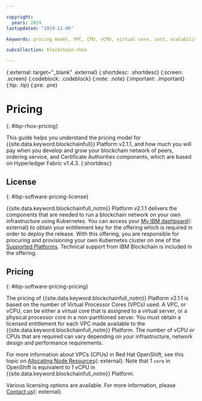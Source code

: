 ```yaml
---

copyright:
  years: 2019
lastupdated: "2019-11-06"

keywords: pricing model, VPC, CPU, vCPU, virtual core, cost, scalability, estimation, optimize your cost

subcollection: blockchain-rhos

---
```


{:external: target="_blank" .external}
{:shortdesc: .shortdesc}
{:screen: .screen}
{:codeblock: .codeblock}
{:note: .note}
{:important: .important}
{:tip: .tip}
{:pre: .pre}

# Pricing
{: #ibp-rhos-pricing}

This guide helps you understand the pricing model for {{site.data.keyword.blockchainfull}} Platform v2.1.1, and how much you will pay when you develop and grow your blockchain network of peers, ordering service, and Certificate Authorities components, which are based on Hyperledger Fabric v1.4.3.
{:shortdesc}

## License
{: #ibp-software-pricing-license}

{{site.data.keyword.blockchainfull_notm}} Platform v2.1.1 delivers the components that are needed to run a blockchain network on your own infrastructure using Kubernetes. You can access your [My IBM dashboard](https://myibm.ibm.com/dashboard/){: external} to obtain your entitlement key for the offering which is required in order to deploy the release. With this offering, you are responsible for procuring and provisioning your own Kubernetes cluster on one of the [Supported Platforms](/docs/services/blockchain-rhos?topic=blockchain-rhos-console-ocp-about#console-ocp-about-prerequisites). Technical support from IBM Blockchain is included in the offering.

## Pricing
{: #ibp-software-pricing-pricing}

The pricing of {{site.data.keyword.blockchainfull_notm}} Platform v2.1.1 is based on the number of Virtual Processor Cores (VPCs) used. A VPC, or vCPU, can be either a virtual core that is assigned to a virtual server, or a physical processor core in a non-partitioned server. You must obtain a licensed entitlement for each VPC made available to the {{site.data.keyword.blockchainfull_notm}} Platform. The number of vCPU or CPUs that are required can vary depending on your infrastructure, network design and performance requirements.

For more information about VPCs (CPUs) in Red Hat OpenShift, see this topic on [Allocating Node Resources](https://docs.openshift.com/container-platform/3.11/admin_guide/allocating_node_resources.html){: external}.
Note that 1 `core` in OpenShift is equivalent to 1 vCPU in {{site.data.keyword.blockchainfull_notm}} Platform.



Various licensing options are available. For more information, please [Contact us](https://www.ibm.com/account/reg/us-en/signup?formid=urx-37672){: external}.
